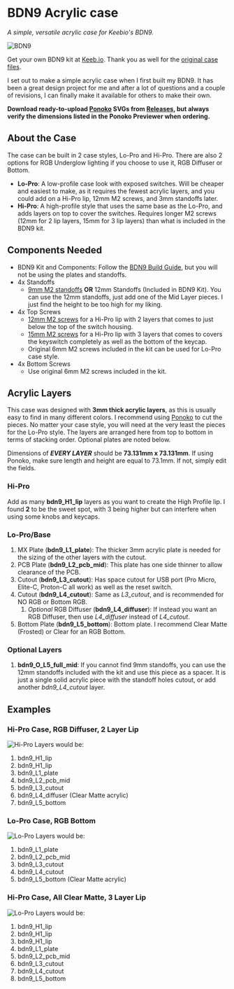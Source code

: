# BDN9 Acrylic case
_A simple, versatile acrylic case for Keebio's BDN9._

![BDN9](https://i.imgur.com/pai9M0m.jpg)

Get your own BDN9 kit at [Keeb.io](https://keeb.io/collections/keyboard-pcbs/products/bdn9-3x3-9-key-macropad-rotary-encoder-support?variant=15959960944734). Thank you as well for the [original case files](https://github.com/keebio/BDN9-case).

I set out to make a simple acrylic case when I first built my BDN9. It has been a great design project for me and after a lot of questions and a couple of revisions, I can finally make it available for others to make their own.

**Download ready-to-upload [Ponoko](https://www.ponoko.com/) SVGs from [Releases](../../releases/latest), but always verify the dimensions listed in the Ponoko Previewer when ordering.**

## About the Case

The case can be built in 2 case styles, Lo-Pro and Hi-Pro. There are also 2 options for RGB Underglow lighting if you choose to use it, RGB Diffuser or Bottom.

- **Lo-Pro**: A low-profile case look with exposed switches. Will be cheaper and easiest to make, as it requires the fewest acrylic layers, and you could add on a Hi-Pro lip, 12mm M2 screws, and 3mm standoffs later.
- **Hi-Pro**: A high-profile style that uses the same base as the Lo-Pro, and adds layers on top to cover the switches. Requires longer M2 screws (12mm for 2 lip layers, 15mm for 3 lip layers) than what is included in the BDN9 kit.

## Components Needed

- BDN9 Kit and Components: Follow the [BDN9 Build Guide](https://docs.keeb.io/bdn9-build-guide/), but you will not be using the plates and standoffs.
- 4x Standoffs
  - [9mm M2 standoffs](https://www.aliexpress.com/item/32968906213.html?spm=a2g0s.9042311.0.0.49014c4dnATcyT) **OR** 12mm Standoffs (Included in BDN9 Kit). You can use the 12mm standoffs, just add one of the Mid Layer pieces. I just find the height to be too high for my liking.
- 4x Top Screws
  - [12mm M2 screws](https://www.mcmaster.com/92000A019) for a Hi-Pro lip with 2 layers that comes to just below the top of the switch housing.
  - [15mm M2 screws](https://www.mcmaster.com/95836A115) for a Hi-Pro lip with 3 layers that comes to covers the keyswitch completely as well as the bottom of the keycap.
  - Original 6mm M2 screws included in the kit can be used for Lo-Pro case style.
- 4x Bottom Screws
  - Use original 6mm M2 screws included in the kit.

## Acrylic Layers

This case was designed with **3mm thick acrylic layers**, as this is usually easy to find in many different colors. I recommend using [Ponoko](https://www.ponoko.com/) to cut the pieces. No matter your case style, you will need at the very least the pieces for the Lo-Pro style. The layers are arranged here from top to bottom in terms of stacking order. Optional plates are noted below.

Dimensions of ***EVERY LAYER*** should be **73.131mm x 73.131mm**. If using Ponoko, make sure length and height are equal to 73.1mm. If not, simply edit the fields.

### Hi-Pro
Add as many **bdn9\_H1\_lip** layers as you want to create the High Profile lip. I found **2** to be the sweet spot, with 3 being higher but can interfere when using some knobs and keycaps.

### Lo-Pro/Base

1. MX Plate (**bdn9\_L1\_plate**): The thicker 3mm acrylic plate is needed for the sizing of the other layers with the cutout.
2. PCB Plate (**bdn9\_L2\_pcb\_mid**): This plate has one side thinner to allow clearance of the PCB.
3. Cutout (**bdn9\_L3\_cutout**): Has space cutout for USB port (Pro Micro, Elite-C, Proton-C all work) as well as the reset switch.
4. Cutout (**bdn9\_L4\_cutout**): Same as *L3\_cutout*, and is recommended for NO RGB or Bottom RGB.
   1. *Optional* RGB Diffuser (**bdn9\_L4\_diffuser**): If instead you want an RGB Diffuser, then use *L4\_diffuser* instead of *L4\_cutout*.
5. Bottom Plate (**bdn9\_L5\_bottom**): Bottom plate. I recommend Clear Matte (Frosted) or Clear for an RGB Bottom.

### Optional Layers

1. **bdn9\_O\_L5\_full\_mid**: If you cannot find 9mm standoffs, you can use the 12mm standoffs included with the kit and use this piece as a spacer. It is just a single solid acrylic piece with the standoff holes cutout, or add another *bdn9\_L4\_cutout* layer.


## Examples

### Hi-Pro Case, RGB Diffuser, 2 Layer Lip
![Hi-Pro](https://i.imgur.com/mtQvlCx.jpg)
Layers would be:

1. bdn9\_H1\_lip
2. bdn9\_H1\_lip
3. bdn9\_L1\_plate
4. bdn9\_L2\_pcb\_mid
5. bdn9\_L3\_cutout
6. bdn9\_L4\_diffuser (Clear Matte acrylic)
7. bdn9\_L5\_bottom

### Lo-Pro Case, RGB Bottom
![Lo-Pro](https://i.imgur.com/1Mkt1mv.jpg)
Layers would be:

1. bdn9\_L1\_plate
2. bdn9\_L2\_pcb\_mid
3. bdn9\_L3\_cutout
4. bdn9\_L4\_cutout
5. bdn9\_L5\_bottom (Clear Matte acrylic)

### Hi-Pro Case, All Clear Matte, 3 Layer Lip
![Lo-Pro](https://i.imgur.com/d4zhlW3.jpg)
Layers would be:

1. bdn9\_H1\_lip
2. bdn9\_H1\_lip
3. bdn9\_H1\_lip
4. bdn9\_L1\_plate
5. bdn9\_L2\_pcb\_mid
6. bdn9\_L3\_cutout
7. bdn9\_L4\_cutout
8. bdn9\_L5\_bottom
